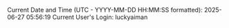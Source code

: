Current Date and Time (UTC - YYYY-MM-DD HH:MM:SS formatted): 2025-06-27 05:56:19
Current User's Login: luckyaiman
